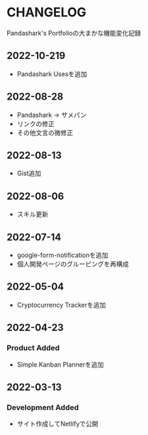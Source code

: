 # CHANGELOG

Pandashark's Portfolioの大まかな機能変化記録

## 2022-10-219

- Pandashark Usesを追加
  
## 2022-08-28

- Pandashark -> サメパン
- リンクの修正
- その他文言の微修正

## 2022-08-13

- Gist追加

## 2022-08-06

- スキル更新

## 2022-07-14

- google-form-notificationを追加
- 個人開発ページのグルーピングを再構成

## 2022-05-04

- Cryptocurrency Trackerを追加

## 2022-04-23

### Product Added

- Simple Kanban Plannerを追加

## 2022-03-13

### Development Added

- サイト作成してNetlifyで公開

